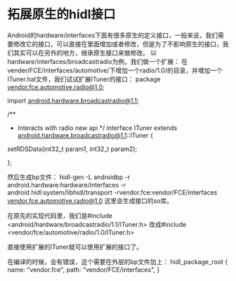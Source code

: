 # 拓展原生的hidl接口 
Android的hardware/interfaces下面有很多原生的定义接口，一般来说，我们需要修改它的接口，可以直接在里面增加或者修改，但是为了不影响原生的接口，我们其实可以在另外的地方，继承原生接口来做修改。 
以hardware/interfaces/broadcastradio为例，我们做一个扩展： 
在vender/FCE/interfaces/automotive/下增加一个radio/1.0/的目录，并增加一个ITuner.hal文件，我们试试扩展ITuner的接口：
package vendor.fce.automotive.radio@1.0;

import android.hardware.broadcastradio@1.1;


/**
 * Interacts with radio new api
 */
interface ITuner extends android.hardware.broadcastradio@1.1::ITuner {

  setRDSData(int32_t param1, int32_t param2);

};


然后生成bp文件： 
hidl-gen -L androidbp -r android.hardware:hardware/interfaces -r android.hidl:system/libhidl/transport -rvendor.fce:vendor/FCE/interfaces vendor.fce.automotive.radio@1.0 
这里会生成接口的so库。 

在原先的实现代码里，我们是#include <android/hardware/broadcastradio/1.1/ITuner.h> 
改成#include <vendor/fce/automotive/radio/1.0/ITuner.h> 

直接使用扩展的ITuner就可以使用扩展的接口了。

在编译的时候，会有错误，这个需要在外层的bp文件加上：
hidl_package_root {
    name: "vendor.fce",
    path: "vendor/FCE/interfaces",
}

